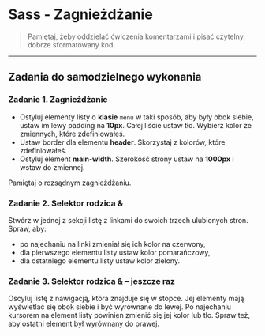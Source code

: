 # Sass - Zagnieżdżanie

> Pamiętaj, żeby oddzielać ćwiczenia komentarzami i pisać czytelny, dobrze sformatowany kod.

-------------------------------------------------------------------------------
## Zadania do samodzielnego wykonania

### Zadanie 1. Zagnieżdżanie
* Ostyluj elementy listy o **klasie** ```menu``` w taki sposób, aby były obok siebie, ustaw im lewy padding na **10px**. Całej liście ustaw tło. Wybierz kolor ze zmiennych, które zdefiniowałeś.
* Ustaw border dla elementu **header**. Skorzystaj z kolorów, które zdefiniowałeś.
* Ostyluj element **main-width**. Szerokość strony ustaw na **1000px** i wstaw do zmiennej.

Pamiętaj o rozsądnym zagnieżdżaniu.

### Zadanie 2. Selektor rodzica &
Stwórz w jednej z sekcji listę z linkami do swoich trzech ulubionych stron. Spraw, aby:
* po najechaniu na linki zmieniał się ich kolor na czerwony,
* dla pierwszego elementu listy ustaw kolor pomarańczowy,
* dla ostatniego elementu listy ustaw kolor zielony.

### Zadanie 3. Selektor rodzica & &ndash; jeszcze raz
Oscyluj listę z nawigacją, która znajduje się w stopce. Jej elementy mają wyświetlać się obok siebie i być wyrównane do lewej.
Po najechaniu kursorem na element listy powinien zmienić się jej kolor lub tło. Spraw też, aby ostatni element był wyrównany do prawej.
